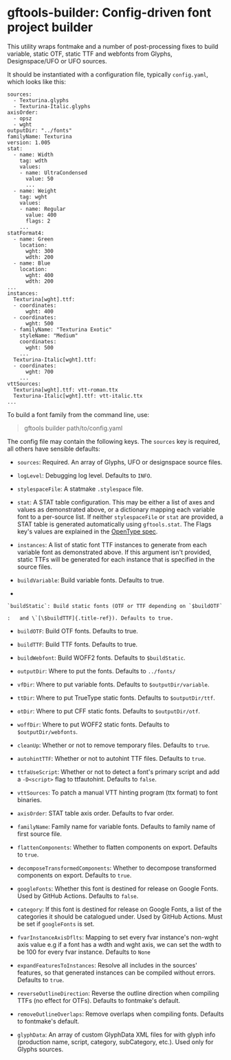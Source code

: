 # gftools-builder: Config-driven font project builder

This utility wraps fontmake and a number of post-processing fixes to
build variable, static OTF, static TTF and webfonts from Glyphs,
Designspace/UFO or UFO sources.

It should be instantiated with a configuration file, typically
`config.yaml`, which looks like this:

    sources:
      - Texturina.glyphs
      - Texturina-Italic.glyphs
    axisOrder:
      - opsz
      - wght
    outputDir: "../fonts"
    familyName: Texturina
    version: 1.005
    stat:
      - name: Width
        tag: wdth
        values:
        - name: UltraCondensed
          value: 50
          ...
      - name: Weight
        tag: wght
        values:
        - name: Regular
          value: 400
          flags: 2
        ...
    statFormat4:
      - name: Green
        location:
          wght: 300
          wdth: 200
      - name: Blue
        location:
          wght: 400
          wdth: 200
    ...
    instances:
      Texturina[wght].ttf:
      - coordinates:
          wght: 400
      - coordinates:
          wght: 500
      - familyName: "Texturina Exotic"
        styleName: "Medium"
        coordinates:
          wght: 500
        ...
      Texturina-Italic[wght].ttf:
      - coordinates:
          wght: 700
        ...
    vttSources:
      Texturina[wght].ttf: vtt-roman.ttx
      Texturina-Italic[wght].ttf: vtt-italic.ttx
    ...

To build a font family from the command line, use:

> gftools builder path/to/config.yaml

The config file may contain the following keys. The `sources` key is
required, all others have sensible defaults:

-   `sources`: Required. An array of Glyphs, UFO or designspace source
    files.

-   `logLevel`: Debugging log level. Defaults to `INFO`.

-   `stylespaceFile`: A statmake `.stylespace` file.

-   `stat`: A STAT table configuration. This may be either a list of
    axes and values as demonstrated above, or a dictionary mapping each
    variable font to a per-source list. If neither `stylespaceFile` or
    `stat` are provided, a STAT table is generated automatically using
    `gftools.stat`. The Flags key's values are explained in the [OpenType
    spec](https://learn.microsoft.com/en-us/typography/opentype/spec/stat#flags).

-   `instances`: A list of static font TTF instances to generate from
    each variable font as demonstrated above. If this argument isn\'t
    provided, static TTFs will be generated for each instance that is
    specified in the source files.

-   `buildVariable`: Build variable fonts. Defaults to true.

-   

    `buildStatic`: Build static fonts (OTF or TTF depending on `$buildOTF`

    :   and \`[\$buildTTF]{.title-ref}). Defaults to true.

-   `buildOTF`: Build OTF fonts. Defaults to true.

-   `buildTTF`: Build TTF fonts. Defaults to true.

-   `buildWebfont`: Build WOFF2 fonts. Defaults to `$buildStatic`.

-   `outputDir`: Where to put the fonts. Defaults to `../fonts/`

-   `vfDir`: Where to put variable fonts. Defaults to
    `$outputDir/variable`.

-   `ttDir`: Where to put TrueType static fonts. Defaults to
    `$outputDir/ttf`.

-   `otDir`: Where to put CFF static fonts. Defaults to
    `$outputDir/otf`.

-   `woffDir`: Where to put WOFF2 static fonts. Defaults to
    `$outputDir/webfonts`.

-   `cleanUp`: Whether or not to remove temporary files. Defaults to
    `true`.

-   `autohintTTF`: Whether or not to autohint TTF files. Defaults to
    `true`.

-   `ttfaUseScript`: Whether or not to detect a font\'s primary script
    and add a `-D<script>` flag to ttfautohint. Defaults to `false`.

-   `vttSources`: To patch a manual VTT hinting program (ttx format) to
    font binaries.

-   `axisOrder`: STAT table axis order. Defaults to fvar order.

-   `familyName`: Family name for variable fonts. Defaults to family
    name of first source file.

-   `flattenComponents`: Whether to flatten components on export.
    Defaults to `true`.

-   `decomposeTransformedComponents`: Whether to decompose transformed
    components on export. Defaults to `true`.

-   `googleFonts`: Whether this font is destined for release on Google
    Fonts. Used by GitHub Actions. Defaults to `false`.

-   `category`: If this font is destined for release on Google Fonts, a
    list of the categories it should be catalogued under. Used by GitHub
    Actions. Must be set if `googleFonts` is set.

-   `fvarInstanceAxisDflts`: Mapping to set every fvar instance\'s
    non-wght axis value e.g if a font has a wdth and wght axis, we can
    set the wdth to be 100 for every fvar instance. Defaults to `None`

-   `expandFeaturesToInstances`: Resolve all includes in the sources\'
    features, so that generated instances can be compiled without
    errors. Defaults to `true`.

-   `reverseOutlineDirection`: Reverse the outline direction when
    compiling TTFs (no effect for OTFs). Defaults to fontmake\'s
    default.

-   `removeOutlineOverlaps`: Remove overlaps when compiling fonts.
    Defaults to fontmake\'s default.

-   `glyphData`: An array of custom GlyphData XML files for with glyph
    info (production name, script, category, subCategory, etc.).
    Used only for Glyphs sources.
